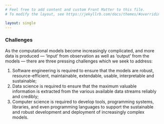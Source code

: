 ```yaml
---
# Feel free to add content and custom Front Matter to this file.
# To modify the layout, see https://jekyllrb.com/docs/themes/#overriding-theme-defaults

layout: single
---
```


<p style='text-align:justify'>
<h3>Challenges</h3>
As the computational models become increasingly complicated, and more data is produced — ‘input’ from observation as well as ‘output’ from the models — there are three pressing challenges which we seek to address:
<ol>
<li>Software engineering is required to ensure that the models are robust, resource-efficient, maintainable, extendable, usable, interpretable and sustainable;
</li>
<li>Data science is required to ensure that the maximum valuable information is extracted from the various available data streams reliably and credibly;
</li>
<li>Computer science is required to develop tools, programming systems, libraries, and even programming languages to support the sustainable and robust development and deployment of increasingly complex models.
</li>
</ol>
</p>
